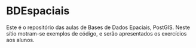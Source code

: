 # BDEspaciais

Este é o repositório das aulas de Bases de Dados Epaciais, PostGIS. Neste sítio motram-se exemplos de código,
e serão apresentados os exercícios aos alunos.
